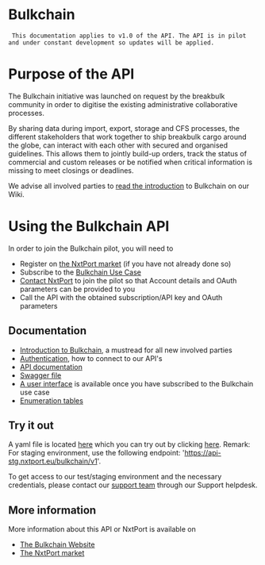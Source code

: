 
# Bulkchain 
```
 This documentation applies to v1.0 of the API. The API is in pilot and under constant development so updates will be applied.
```
# Purpose of the API

The Bulkchain initiative was launched on request by the breakbulk community in order to digitise the existing administrative collaborative processes.  
  
By sharing data during import, export, storage and CFS processes, the different stakeholders that work together to ship breakbulk cargo around the globe, can interact with each other with secured and organised guidelines. 
This allows them to jointly build-up orders, track the status of commercial and custom releases or be notified when critical information is missing to meet closings or deadlines.

We advise all involved parties to [read the introduction](https://nxtport.atlassian.net/wiki/spaces/BREAK/pages/1353351170/Introduction+to+Bulkchain) to Bulkchain on our Wiki.  

# Using the Bulkchain API
In order to join the Bulkchain pilot, you will need to
<!--* subscribe to the live edition of the Bulkchain Export API-->
* Register on [the NxtPort market](https://signup.nxtport.eu/) (if you have not already done so)
* Subscribe to the [Bulkchain Use Case](https://www.nxtport.com/market/pilot/bulkchain)
* [Contact NxtPort](mailto:steven.schutter@nxtport.com) to join the pilot so that Account details and OAuth parameters can be provided to you
* Call the API with the obtained subscription/API key and OAuth parameters
## Documentation
* [Introduction to Bulkchain](https://nxtport.atlassian.net/wiki/spaces/BREAK/pages/1353351170/Introduction+to+Bulkchain), a mustread for all new involved parties
* [Authentication](./authentication.md), how to connect to our API's
* [API documentation](https://nxtport.atlassian.net/wiki/spaces/BREAK/pages/1334870375/Bulkchain+v1+API+description)
* [Swagger file](https://nxtport.github.io/?api=bulkchain)
* [A user interface](http://app.bulkchain.io) is available once you have subscribed to the Bulkchain use case
* [Enumeration tables](https://nxtport.atlassian.net/wiki/spaces/BREAK/pages/1344143564/Enumerations)
## Try it out
A yaml file is located [here](https://nxtport.github.io/api/bulkchain.yaml) which you can try out by clicking [here](https://nxtport.github.io/?api=bulkchain).
Remark: For staging environment, use the following endpoint: 'https://api-stg.nxtport.eu/bulkchain/v1'.

To get access to our test/staging environment and the necessary credentials, please contact our [support team](https://nxtport.atlassian.net/servicedesk/customer/portal/1) through our Support helpdesk.
## More information
More information about this API or NxtPort is available on
* [The Bulkchain Website](https://www.nxtport.com/market/pilot/bulkchain)
* [The NxtPort market](https://market.nxtport.eu/)
